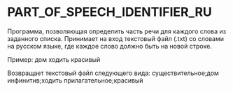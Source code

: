 # PART_OF_SPEECH_IDENTIFIER_RU

Программа, позволяющая определить часть речи для каждого слова из заданного списка. Принимает на вход текстовый файл (.txt) со словами на русском языке, где каждое слово должно быть на новой строке.

Пример:
дом
ходить
красивый

Возвращает текстовый файл следующего вида:
существительное;дом
инфинитив;ходить
прилагательное;красивый


